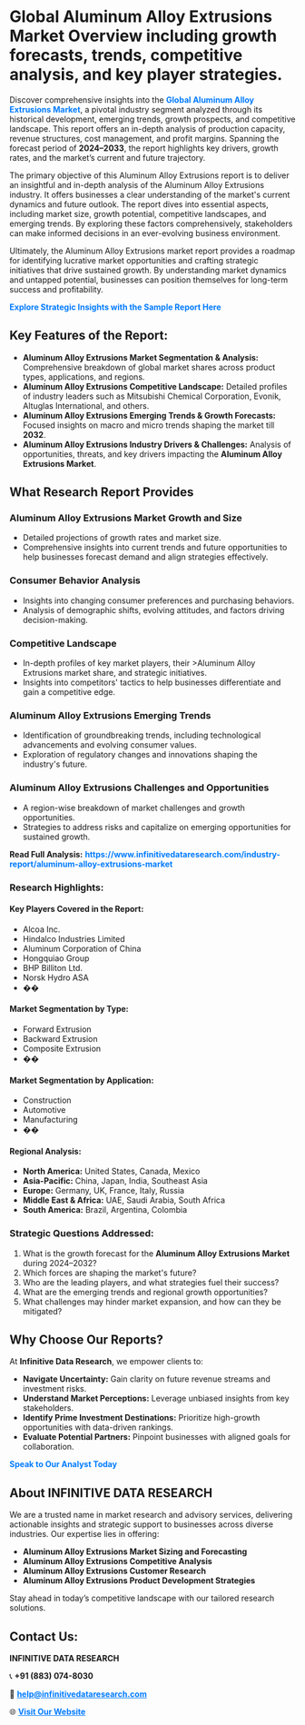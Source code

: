 <h1>Global Aluminum Alloy Extrusions Market Overview including growth forecasts, trends, competitive analysis, and key player strategies.</h1>
<p>
Discover comprehensive insights into the 
<a href="https://www.infinitivedataresearch.com/industry-report/aluminum-alloy-extrusions-market" rel="dofollow" style="color: #007BFF; text-decoration: none;"><strong>Global Aluminum Alloy Extrusions Market</strong></a>, a pivotal industry segment analyzed through its historical development, emerging trends, growth prospects, and competitive landscape. This report offers an in-depth analysis of production capacity, revenue structures, cost management, and profit margins. Spanning the forecast period of <strong>2024–2033</strong>, the report highlights key drivers, growth rates, and the market’s current and future trajectory.
</p>
<p>
The primary objective of this Aluminum Alloy Extrusions report is to deliver an insightful and in-depth analysis of the Aluminum Alloy Extrusions industry. It offers businesses a clear understanding of the market's current dynamics and future outlook. The report dives into essential aspects, including market size, growth potential, competitive landscapes, and emerging trends. By exploring these factors comprehensively, stakeholders can make informed decisions in an ever-evolving business environment.
</p>
<p>
Ultimately, the Aluminum Alloy Extrusions market report provides a roadmap for identifying lucrative market opportunities and crafting strategic initiatives that drive sustained growth. By understanding market dynamics and untapped potential, businesses can position themselves for long-term success and profitability.
</p>
<p>
<a href="https://www.infinitivedataresearch.com/request-sample/reportId=109479" style="color: #007BFF; text-decoration: none;"><strong>Explore Strategic Insights with the Sample Report Here</strong></a>
</p>

<h2>Key Features of the Report:</h2>
<ul>
<li><strong>Aluminum Alloy Extrusions Market Segmentation & Analysis:</strong> Comprehensive breakdown of global market shares across product types, applications, and regions.</li>
<li><strong>Aluminum Alloy Extrusions Competitive Landscape:</strong> Detailed profiles of industry leaders such as Mitsubishi Chemical Corporation, Evonik, Altuglas International, and others.</li>
<li><strong>Aluminum Alloy Extrusions Emerging Trends & Growth Forecasts:</strong> Focused insights on macro and micro trends shaping the market till <strong>2032</strong>.</li>
<li><strong>Aluminum Alloy Extrusions Industry Drivers & Challenges:</strong> Analysis of opportunities, threats, and key drivers impacting the <strong>Aluminum Alloy Extrusions Market</strong>.</li>
</ul>

<h2>What Research Report Provides</h2>
<h3>Aluminum Alloy Extrusions Market Growth and Size</h3>
<ul>
<li>Detailed projections of growth rates and market size.</li>
<li>Comprehensive insights into current trends and future opportunities to help businesses forecast demand and align strategies effectively.</li>
</ul>

<h3>Consumer Behavior Analysis</h3>
<ul>
<li>Insights into changing consumer preferences and purchasing behaviors.</li>
<li>Analysis of demographic shifts, evolving attitudes, and factors driving decision-making.</li>
</ul>

<h3>Competitive Landscape</h3>
<ul>
<li>In-depth profiles of key market players, their >Aluminum Alloy Extrusions market share, and strategic initiatives.</li>
<li>Insights into competitors' tactics to help businesses differentiate and gain a competitive edge.</li>
</ul>

<h3>Aluminum Alloy Extrusions Emerging Trends</h3>
<ul>
<li>Identification of groundbreaking trends, including technological advancements and evolving consumer values.</li>
<li>Exploration of regulatory changes and innovations shaping the industry's future.</li>
</ul>

<h3>Aluminum Alloy Extrusions Challenges and Opportunities</h3>
<ul>
<li>A region-wise breakdown of market challenges and growth opportunities.</li>
<li>Strategies to address risks and capitalize on emerging opportunities for sustained growth.</li>
</ul>
<p><strong>Read Full Analysis:</strong> <a href="https://www.infinitivedataresearch.com/industry-report/aluminum-alloy-extrusions-market" rel="dofollow" style="color: #007BFF; text-decoration: none;"><strong>https://www.infinitivedataresearch.com/industry-report/aluminum-alloy-extrusions-market</strong></a></p>
<h3>Research Highlights:</h3>
<h4>Key Players Covered in the Report:</h4>
<ul><li>Alcoa Inc.</li><li>Hindalco Industries Limited</li><li>Aluminum Corporation of China</li><li>Hongquiao Group</li><li>BHP Billiton Ltd.</li><li>Norsk Hydro ASA</li><li>��</li></ul>
<h4>Market Segmentation by Type:</h4>
<ul><li>Forward Extrusion</li><li>Backward Extrusion</li><li>Composite Extrusion</li><li>��</li></ul>
<h4>Market Segmentation by Application:</h4>
<ul><li>Construction</li><li>Automotive</li><li>Manufacturing</li><li>��</li></ul>

<h4>Regional Analysis:</h4>
<ul>
<li><strong>North America:</strong> United States, Canada, Mexico</li>
<li><strong>Asia-Pacific:</strong> China, Japan, India, Southeast Asia</li>
<li><strong>Europe:</strong> Germany, UK, France, Italy, Russia</li>
<li><strong>Middle East & Africa:</strong> UAE, Saudi Arabia, South Africa</li>
<li><strong>South America:</strong> Brazil, Argentina, Colombia</li>
</ul>

<h3>Strategic Questions Addressed:</h3>
<ol>
<li>What is the growth forecast for the <strong>Aluminum Alloy Extrusions Market</strong> during 2024–2032?</li>
<li>Which forces are shaping the market's future?</li>
<li>Who are the leading players, and what strategies fuel their success?</li>
<li>What are the emerging trends and regional growth opportunities?</li>
<li>What challenges may hinder market expansion, and how can they be mitigated?</li>
</ol>

<h2>Why Choose Our Reports?</h2>
<p>At <strong>Infinitive Data Research</strong>, we empower clients to:</p>
<ul>
<li><strong>Navigate Uncertainty:</strong> Gain clarity on future revenue streams and investment risks.</li>
<li><strong>Understand Market Perceptions:</strong> Leverage unbiased insights from key stakeholders.</li>
<li><strong>Identify Prime Investment Destinations:</strong> Prioritize high-growth opportunities with data-driven rankings.</li>
<li><strong>Evaluate Potential Partners:</strong> Pinpoint businesses with aligned goals for collaboration.</li>
</ul>
<p><a href="https://www.infinitivedataresearch.com/industry-report/aluminum-alloy-extrusions-market" rel="dofollow" style="color: #007BFF; text-decoration: none;"><strong>Speak to Our Analyst Today</strong></a></p>

<h2>About INFINITIVE DATA RESEARCH</h2>
<p>We are a trusted name in market research and advisory services, delivering actionable insights and strategic support to businesses across diverse industries. Our expertise lies in offering:</p>
<ul>
<li><strong>Aluminum Alloy Extrusions Market Sizing and Forecasting</strong></li>
<li><strong>Aluminum Alloy Extrusions Competitive Analysis</strong></li>
<li><strong>Aluminum Alloy Extrusions Customer Research</strong></li>
<li><strong>Aluminum Alloy Extrusions Product Development Strategies</strong></li>
</ul>
<p>Stay ahead in today’s competitive landscape with our tailored research solutions.</p>

<h2>Contact Us:</h2>
<p><strong>INFINITIVE DATA RESEARCH</strong></p>
<p>📞 <strong>+91 (883) 074-8030</strong></p>
<p>📧 <strong><a href="mailto:help@infinitivedataresearch.com" style="color: #007BFF;">help@infinitivedataresearch.com</a></strong></p>
<p>🌐 <strong><a href="https://www.infinitivedataresearch.com" rel="dofollow" style="color: #007BFF;">Visit Our Website</a></strong></p>